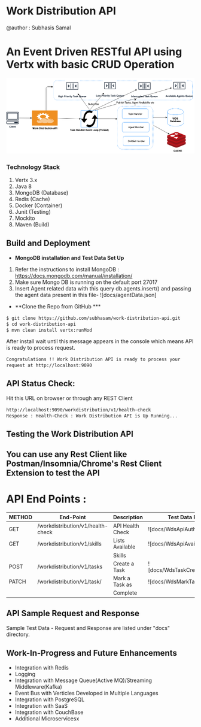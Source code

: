 Work Distribution API
======================

@author : Subhasis Samal
# An Event Driven RESTful API using Vertx with basic CRUD Operation
![docs/Event-Driven-WDS-API.png](docs/Event-Driven-WDS-API.png)

### Technology Stack
1. Vertx 3.x
2. Java 8
3. MongoDB (Database)
4. Redis (Cache)
5. Docker (Container)
6. Junit (Testing)
7. Mockito
8. Maven (Build)

## Build and Deployment
* **MongoDB installation and Test Data Set Up**
1. Refer the instructions to install MongoDB : https://docs.mongodb.com/manual/installation/
2. Make sure Mongo DB is running on the default port 27017
3. Insert Agent related data with this query  db.agents.insert() and passing the agent data present in this file- ![docs/agentData.json]

* **Clone the Repo from GitHub ***
```
$ git clone https://github.com/subhasam/work-distribution-api.git
$ cd work-distribution-api
$ mvn clean install vertx:runMod
```
After install wait until this message appears in the console which means API is ready to process request.

```
Congratulations !! Work Distribution API is ready to process your request at http://localhost:9090
```

## API Status Check: 
Hit this URL on browser or through any REST Client
```
http://localhost:9090/workdistribution/v1/health-check
Response : Health-Check : Work Distribution API is Up Running...
```
## Testing the Work Distribution API

## You can use any Rest Client like Postman/Insomnia/Chrome's Rest Client Extension to test the API 

API End Points :
================

| METHOD |            End-Point               |    Description   |  Test Data Reference               |
|--------|------------------------------------|------------------|------------------------------------|
| GET    | /workdistribution/v1/health-check  | API Health Check | ![docs/WdsApiAuthentication.json]  |
| GET    | /workdistribution/v1/skills        | Lists Available  | ![docs/WdsApiAvailablesSkills.json]|
|        |                                    | Skills           |                                    |
| POST   | /workdistribution/v1/tasks         | Create a Task    | ![docs/WdsTaskCreationReqRes.json] |
| PATCH  | /workdistribution/v1/task/<taskId> | Mark a Task as   | ![docs/WdsMarkTaskComplete.json]   |
|		 |                                    | Complete         |                                    |

## API Sample Request and Response
Sample Test Data - Request and Response are listed under "docs" directory.

## Work-In-Progress and Future Enhancements

* Integration with Redis
* Logging
* Integration with Message Queue(Active MQ)/Streaming Middleware(Kafka)
* Event Bus with Verticles Developed in Multiple Languages
* Integration with PostgreSQL
* Integration with SaaS
* Integration with CouchBase
* Additional Microservicesx
